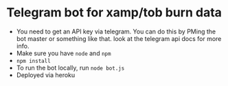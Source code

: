 # Telegram bot for xamp/tob burn data

- You need to get an API key via telegram. You can do this by PMing the bot master or something like that. look at the telegram api docs for more info.
- Make sure you have `node` and `npm`
- `npm install`
- To run the bot locally, run `node bot.js`
- Deployed via heroku